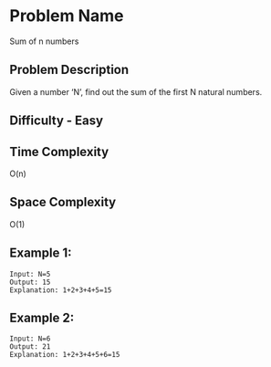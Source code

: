 # Problem Name 
Sum of n numbers

## Problem Description

Given a number ‘N’, find out the sum of the first N natural numbers.

## Difficulty - Easy

## Time Complexity
O(n)

## Space Complexity
O(1)

## Example 1:
```
Input: N=5
Output: 15
Explanation: 1+2+3+4+5=15
```

## Example 2:
```
Input: N=6
Output: 21
Explanation: 1+2+3+4+5+6=15
```